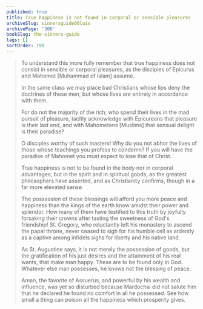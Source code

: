 ```yaml
---
published: true
title: True happiness is not found in corporal or sensible pleasures
archiveSlug: sinnersguide00luis
archivePage: '308'
bookSlug: the-sinners-guide
tags: []
sortOrder: 190
---
```


> To understand this more fully remember that true happiness does not consist in sensible or corporal pleasures, as the disciples of Epicurus and Mahomet [Muhammad of Islam] assume.
>
> In the same class we may place bad Christians whose lips deny the doctrines of these men, but whose lives are entirely in accordance with them.
>
> For do not the majority of the rich, who spend their lives in the mad pursuit of pleasure, tacitly acknowledge with Epicureans that pleasure is their last end, and with Mahometans [Muslims] that sensual delight is their paradise?
>
> O disciples worthy of such masters! Why do you not abhor the lives of those whose teachings you profess to condemn? If you will have the paradise of Mahomet you must expect to lose that of Christ.
>
> True happiness is not to be found in the body nor in corporal advantages, but in the spirit and in spiritual goods, as the greatest philosophers have asserted, and as Christianity confirms, though in a far more elevated sense.
>
> The possession of these blessings will afford you more peace and happiness than the kings of the earth know amidst their power and splendor. How many of them have testified to this truth by joyfully forsaking their crowns after tasting the sweetness of God's friendship! St. Gregory, who reluctantly left his monastery to ascend the papal throne, never ceased to sigh for his humble cell as ardently as a captive among infidels sighs for liberty and his native land.
>
> As St. Augustine says, it is not merely the possession of goods, but the gratification of his just desires and the attainment of his real wants, that make man happy. These are to be found only in God. Whatever else man possesses, he knows not the blessing of peace.
>
> Aman, the favorite of Assuerus, and powerful by his wealth and influence, was yet so disturbed because Mardochai did not salute him that he declared he found no comfort in all he possessed. See how small a thing can poison all the happiness which prosperity gives.
